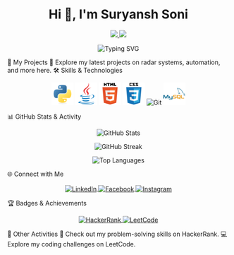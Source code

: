 <h1 align="center">Hi 👋, I'm Suryansh Soni</h1> <p align="center"> <a href="https://linkedin.com/in/suryansh-soni-0a244b294/" target="_blank"> <img src="https://img.shields.io/badge/LinkedIn-Connect-blue?style=for-the-badge&logo=linkedin"> </a> <a href="mailto:sonisuryansh53@gmail.com" target="_blank"> <img src="https://img.shields.io/badge/Email-Contact-red?style=for-the-badge&logo=gmail"> </a> </p> <p align="center"> <img src="https://readme-typing-svg.demolab.com?font=Fira+Code&size=24&pause=1000&center=true&vCenter=true&width=435&lines=   Passionate+about+Tech+%26+Innovation;Welcome+to+My+GitHub+Profile!" alt="Typing SVG" /> </p>
💼 My Projects
🌟 Explore my latest projects on radar systems, automation, and more here.
🛠️ Skills & Technologies
<p align="center"> <img src="https://raw.githubusercontent.com/devicons/devicon/master/icons/python/python-original.svg" alt="Python" width="50" height="50"/> <img src="https://raw.githubusercontent.com/devicons/devicon/master/icons/java/java-original.svg" alt="Java" width="50" height="50"/> <img src="https://raw.githubusercontent.com/devicons/devicon/master/icons/html5/html5-original-wordmark.svg" alt="HTML" width="50" height="50"/> <img src="https://raw.githubusercontent.com/devicons/devicon/master/icons/css3/css3-original-wordmark.svg" alt="CSS3" width="50" height="50"/> <img src="https://www.vectorlogo.zone/logos/git-scm/git-scm-icon.svg" alt="Git" width="50" height="50"/> <img src="https://raw.githubusercontent.com/devicons/devicon/master/icons/mysql/mysql-original-wordmark.svg" alt="MySQL" width="50" height="50"/> </p>
📊 GitHub Stats & Activity
<p align="center"> <img src="https://github-readme-stats.vercel.app/api?username=sonisuryansh&show_icons=true&theme=radical" alt="GitHub Stats" /> </p> <p align="center"> <img src="https://github-readme-streak-stats.herokuapp.com/?user=sonisuryansh&theme=radical" alt="GitHub Streak" /> </p> <p align="center"> <img src="https://github-readme-stats.vercel.app/api/top-langs?username=sonisuryansh&show_icons=true&locale=en&layout=compact&theme=radical" alt="Top Languages" /> </p>
🌐 Connect with Me
<p align="center"> <a href="https://linkedin.com/in/suryansh-soni-0a244b294/" target="_blank"> <img align="center" src="https://raw.githubusercontent.com/rahuldkjain/github-profile-readme-generator/master/src/images/icons/Social/linked-in-alt.svg" alt="LinkedIn" height="40" width="40" /> </a> <a href="https://fb.com/suryansh.verma.10004" target="_blank"> <img align="center" src="https://raw.githubusercontent.com/rahuldkjain/github-profile-readme-generator/master/src/images/icons/Social/facebook.svg" alt="Facebook" height="40" width="40" /> </a> <a href="https://instagram.com/_suryanshsoni/" target="_blank"> <img align="center" src="https://raw.githubusercontent.com/rahuldkjain/github-profile-readme-generator/master/src/images/icons/Social/instagram.svg" alt="Instagram" height="40" width="40" /> </a> </p>
🏆 Badges & Achievements
<p align="center"> <a href="https://www.hackerrank.com/sonisuryansh53" target="_blank"> <img align="center" src="https://raw.githubusercontent.com/rahuldkjain/github-profile-readme-generator/master/src/images/icons/Social/hackerrank.svg" alt="HackerRank" height="40" width="40" /> </a> <a href="https://www.leetcode.com/sonisuryansh/" target="_blank"> <img align="center" src="https://raw.githubusercontent.com/rahuldkjain/github-profile-readme-generator/master/src/images/icons/Social/leet-code.svg" alt="LeetCode" height="40" width="40" /> </a> </p>
🌟 Other Activities
🏅 Check out my problem-solving skills on HackerRank.
💻 Explore my coding challenges on LeetCode.
